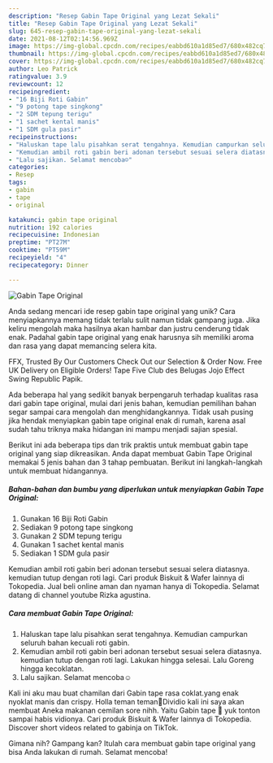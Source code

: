 ```yaml
---
description: "Resep Gabin Tape Original yang Lezat Sekali"
title: "Resep Gabin Tape Original yang Lezat Sekali"
slug: 645-resep-gabin-tape-original-yang-lezat-sekali
date: 2021-08-12T02:14:56.969Z
image: https://img-global.cpcdn.com/recipes/eabbd610a1d85ed7/680x482cq70/gabin-tape-original-foto-resep-utama.jpg
thumbnail: https://img-global.cpcdn.com/recipes/eabbd610a1d85ed7/680x482cq70/gabin-tape-original-foto-resep-utama.jpg
cover: https://img-global.cpcdn.com/recipes/eabbd610a1d85ed7/680x482cq70/gabin-tape-original-foto-resep-utama.jpg
author: Leo Patrick
ratingvalue: 3.9
reviewcount: 12
recipeingredient:
- "16 Biji Roti Gabin"
- "9 potong tape singkong"
- "2 SDM tepung terigu"
- "1 sachet kental manis"
- "1 SDM gula pasir"
recipeinstructions:
- "Haluskan tape lalu pisahkan serat tengahnya. Kemudian campurkan seluruh bahan kecuali roti gabin."
- "Kemudian ambil roti gabin beri adonan tersebut sesuai selera diatasnya. kemudian tutup dengan roti lagi. Lakukan hingga selesai. Lalu Goreng hingga kecoklatan."
- "Lalu sajikan. Selamat mencoba☺"
categories:
- Resep
tags:
- gabin
- tape
- original

katakunci: gabin tape original 
nutrition: 192 calories
recipecuisine: Indonesian
preptime: "PT27M"
cooktime: "PT59M"
recipeyield: "4"
recipecategory: Dinner

---
```



![Gabin Tape Original](https://img-global.cpcdn.com/recipes/eabbd610a1d85ed7/680x482cq70/gabin-tape-original-foto-resep-utama.jpg)

Anda sedang mencari ide resep gabin tape original yang unik? Cara menyiapkannya memang tidak terlalu sulit namun tidak gampang juga. Jika keliru mengolah maka hasilnya akan hambar dan justru cenderung tidak enak. Padahal gabin tape original yang enak harusnya sih memiliki aroma dan rasa yang dapat memancing selera kita.

FFX, Trusted By Our Customers Check Out our Selection &amp; Order Now. Free UK Delivery on Eligible Orders! Tape Five Club des Belugas Jojo Effect Swing Republic Papik.

Ada beberapa hal yang sedikit banyak berpengaruh terhadap kualitas rasa dari gabin tape original, mulai dari jenis bahan, kemudian pemilihan bahan segar sampai cara mengolah dan menghidangkannya. Tidak usah pusing jika hendak menyiapkan gabin tape original enak di rumah, karena asal sudah tahu triknya maka hidangan ini mampu menjadi sajian spesial.


Berikut ini ada beberapa tips dan trik praktis untuk membuat gabin tape original yang siap dikreasikan. Anda dapat membuat Gabin Tape Original memakai 5 jenis bahan dan 3 tahap pembuatan. Berikut ini langkah-langkah untuk membuat hidangannya.

<!--inarticleads1-->

##### Bahan-bahan dan bumbu yang diperlukan untuk menyiapkan Gabin Tape Original:

1. Gunakan 16 Biji Roti Gabin
1. Sediakan 9 potong tape singkong
1. Gunakan 2 SDM tepung terigu
1. Gunakan 1 sachet kental manis
1. Sediakan 1 SDM gula pasir


Kemudian ambil roti gabin beri adonan tersebut sesuai selera diatasnya. kemudian tutup dengan roti lagi. Cari produk Biskuit &amp; Wafer lainnya di Tokopedia. Jual beli online aman dan nyaman hanya di Tokopedia. Selamat datang di channel youtube Rizka agustina. 

<!--inarticleads2-->

##### Cara membuat Gabin Tape Original:

1. Haluskan tape lalu pisahkan serat tengahnya. Kemudian campurkan seluruh bahan kecuali roti gabin.
1. Kemudian ambil roti gabin beri adonan tersebut sesuai selera diatasnya. kemudian tutup dengan roti lagi. Lakukan hingga selesai. Lalu Goreng hingga kecoklatan.
1. Lalu sajikan. Selamat mencoba☺


Kali ini aku mau buat chamilan dari Gabin tape rasa coklat.yang enak nyoklat manis dan crispy. Holla teman teman🤗Dividio kali ini saya akan membuat Aneka makanan cemilan sore nihh. Yaitu Gabin tape 🤤 yuk tonton sampai habis vidionya. Cari produk Biskuit &amp; Wafer lainnya di Tokopedia. Discover short videos related to gabinja on TikTok. 

Gimana nih? Gampang kan? Itulah cara membuat gabin tape original yang bisa Anda lakukan di rumah. Selamat mencoba!
